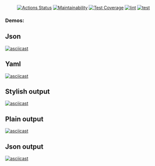 <div align="center">
  
[![Actions Status](https://github.com/Droletor/frontend-project-46/actions/workflows/hexlet-check.yml/badge.svg)](https://github.com/Droletor/frontend-project-46/actions)
[![Maintainability](https://api.codeclimate.com/v1/badges/778dbe1e7ff3b9fa1dd2/maintainability)](https://codeclimate.com/github/Droletor/frontend-project-46/maintainability)
[![Test Coverage](https://api.codeclimate.com/v1/badges/778dbe1e7ff3b9fa1dd2/test_coverage)](https://codeclimate.com/github/Droletor/frontend-project-46/test_coverage)
[![lint](https://github.com/Droletor/frontend-project-46/actions/workflows/lint.yml/badge.svg)](https://github.com/Droletor/frontend-project-46/actions/workflows/lint.yml)
[![test](https://github.com/Droletor/frontend-project-46/actions/workflows/test.yml/badge.svg)](https://github.com/Droletor/frontend-project-46/actions/workflows/test.yml)

</div>

### Demos:
## Json
[![asciicast](https://asciinema.org/a/ZbGphof00eEmSSpyy28xwmNVw.svg)](https://asciinema.org/a/ZbGphof00eEmSSpyy28xwmNVw)

## Yaml
[![asciicast](https://asciinema.org/a/z9V1ELWChzBeEeOz6X28WgDVj.svg)](https://asciinema.org/a/z9V1ELWChzBeEeOz6X28WgDVj)

## Stylish output
[![asciicast](https://asciinema.org/a/p9XMQ4PqBd6exiEGXXU1I5ovL.svg)](https://asciinema.org/a/p9XMQ4PqBd6exiEGXXU1I5ovL)

## Plain output
[![asciicast](https://asciinema.org/a/vN2nLNH95cpw5Z7JBQPRWESpu.svg)](https://asciinema.org/a/vN2nLNH95cpw5Z7JBQPRWESpu)

## Json output
[![asciicast](https://asciinema.org/a/DsYc6CIMIMismQc4YIU9rvIoY.svg)](https://asciinema.org/a/DsYc6CIMIMismQc4YIU9rvIoY)
